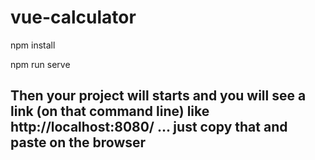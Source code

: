 # vue-calculator

npm install

npm run serve

## Then your project will starts and you will see a link (on that command line) like http://localhost:8080/ ... just copy that and paste on the browser


